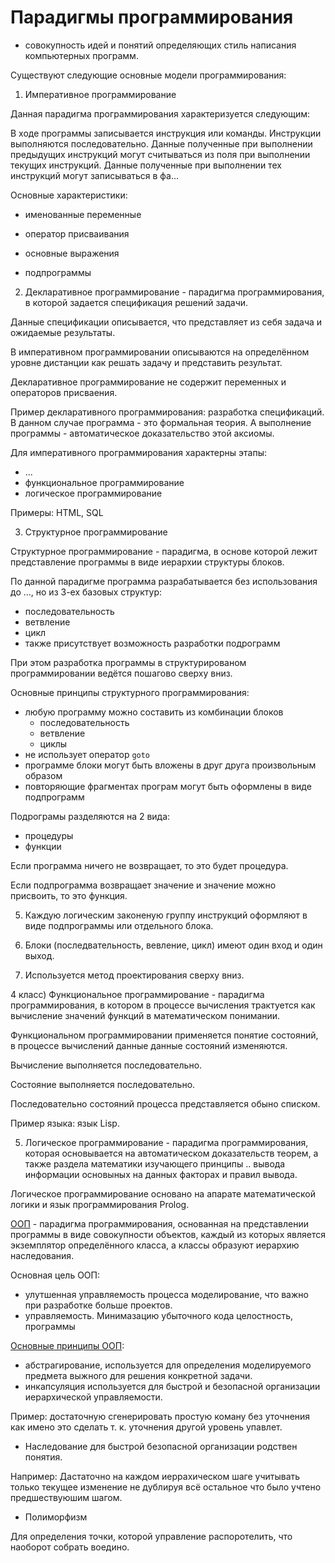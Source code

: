 # Парадигмы программирования

- совокупность идей и понятий определяющих стиль написания компьютерных программ.

Существуют следующие основные модели программирования:

1. Императивное программирование

Данная парадигма программирования характеризуется следующим:

В ходе программы записывается инструкция или команды. Инструкции выполняются последовательно. Данные полученные при выполнении предыдущих инструкций могут считываться из поля при выполнении текущих инструкций. Данные полученные при выполнении тех инструкций могут записываться в фа...

Основные характеристики:

- именованные переменные

- оператор присваивания

- основные выражения

- подпрограммы
2. Декларативное программирование - парадигма программирования, в которой задается спецификация решений задачи.

Данные спецификации описывается, что представляет из себя задача и ожидаемые результаты.

В императивном программировании описываются на определённом уровне дистанции как решать задачу и представить результат.

Декларативное программирование не содержит переменных и операторов присваения.

Пример декларативного программирования: разработка спецификаций. В данном случае программа - это формальная теория. А выполнение программы - автоматическое доказательство этой аксиомы.

Для императивного программирования характерны этапы:

- ...
- функциональное программирование
- логическое программирование

Примеры: HTML, SQL

3. Структурное программирование

Структурное программирование - парадигма, в основе которой лежит представление программы в виде иерархии структуры блоков.

По данной парадигме программа разрабатывается без использования до ..., но из 3-ех базовых структур:

- последовательность
- ветвление
- цикл
- также присутствует возможность разработки подрограмм

При этом разработка программы в структурированом программировании ведётся пошагово сверху вниз.

Основные принципы структурного программирования:

- любую программу можно составить из комбинации блоков
  - последовательность
  - ветвление
  - циклы
- не использует оператор `goto`
- программе блоки могут быть вложены в друг друга произвольным образом
- повторяющие фрагментах програм могут быть оформлены в виде подпрограмм

Подрограмы разделяются на 2 вида:

- процедуры
- функции

Если программа ничего не возвращает, то это будет процедура.

Если подпрограмма возвращает значение и значение можно присвоить, то это функция.

5) Каждую логическим законеную группу инструкций оформляют в виде подпрограммы или отдельного блока.

6) Блоки (последвательность, вевление, цикл) имеют один вход и один выход.

7) Используется метод проектирования сверху вниз.

4 класс) Функциональное программирование - парадигма программирования, в котором в процессе вычисления трактуется как вычисление значений функций в математическом понимании.

Функциональном программировании применяется понятие состояний, в процессе вычислений данные данные состояний изменяются.

Вычисление выполняется последовательно.

Состояние выполняется последовательно.

Последовательно состояний процесса представляется обыно списком.

Пример языка: язык Lisp.

5) Логическое программирование - парадигма программирования, которая основывается на автоматическом доказательств теорем, а также раздела математики изучающего принципы .. вывода информации основыных на данных факторах и правил вывода.

Логическое программирование основано на апарате математической логики и язык программирования Prolog.

<u>ООП</u> - парадигма программирования, основанная на представлении программы в виде совокупности объектов, каждый из которых является экземплятор определённого класса, а классы образуют иерархию наследования.

Основная цель ООП:

- улутшенная управляемость процесса моделирование, что важно при разработке больше проектов.
- управляемость. Минимазацию убыточного кода целостность, программы

<u>Основные принципы ООП</u>:

- абстрагирование, используется для определения моделируемого предмета выжного для решения конкретной задачи.
- инкапсуляция используется для быстрой и безопасной организации иерархической управляемости.

Пример: достаточную сгенерировать простую коману без уточнения как имено это сделать т. к. уточнения другой уровень упавлет.

- Наследование для быстрой безопасной организации родствен понятия.

Например: Дастаточно на каждом иеррахическом шаге учитывать только текущее изменение не дублируя всё остальное что было учтено предшествуюшим шагом.

- Полиморфизм

Для определения точки, которой управление распоротелить, что наоборот собрать воедино.